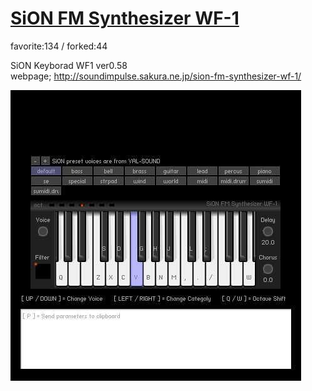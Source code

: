 # [SiON FM Synthesizer WF-1](http://wonderfl.net/c/fbIa)

favorite:134 / forked:44

SiON Keyborad WF1 ver0.58  
webpage; http://soundimpulse.sakura.ne.jp/sion-fm-synthesizer-wf-1/

![thumbnail](./thumbnail.jpg)

